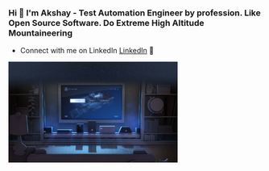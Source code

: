 ### Hi 👋 I'm Akshay - Test Automation Engineer by profession. Like Open Source Software. Do Extreme High Altitude Mountaineering

- Connect with me on LinkedIn <a href="https://www.linkedin.com/in/akshayupadhayay/">LinkedIn</a> 💼

<img src="https://github.com/akshayupadhayay/akshayupadhayay/blob/master/linux_room.png" height="200">
